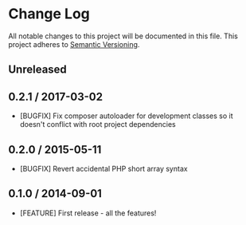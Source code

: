 # Change Log
All notable changes to this project will be documented in this file.
This project adheres to [Semantic Versioning](http://semver.org/).

## Unreleased

## 0.2.1 / 2017-03-02

* [BUGFIX] Fix composer autoloader for development classes so it doesn't conflict
  with root project dependencies

## 0.2.0 / 2015-05-11

* [BUGFIX] Revert accidental PHP short array syntax

## 0.1.0 / 2014-09-01

* [FEATURE] First release - all the features!
